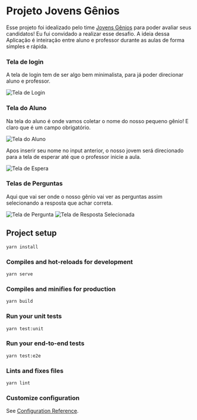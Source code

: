# Projeto Jovens Gênios

Esse projeto foi idealizado pelo time [Jovens Gênios](https://jovensgenios.com/) para poder avaliar seus candidatos!
Eu fui convidado a realizar esse desafio.
A ideia dessa Aplicação é inteiração entre aluno e professor durante as aulas de forma simples e rápida.

### Tela de login

A tela de login tem de ser algo bem minimalista, para já poder direcionar aluno e professor.

![Tela de Login](https://github.com/AzevedoDev/jg-front/blob/main/.github/assets/Screenshot_2021-12-29_220247.png?=raw)

### Tela do Aluno

Na tela do aluno é onde vamos coletar o nome do nosso pequeno gênio! E claro que é um campo obrigatório.

![Tela do Aluno](https://github.com/AzevedoDev/jg-front/blob/main/.github/assets/Screenshot_2021-12-29_220414.png?=raw)

Apos inserir seu nome no input anterior, o nosso jovem será direcionado para a tela de esperar até que o professor inicie a aula.

![Tela de Espera](https://github.com/AzevedoDev/jg-front/blob/main/.github/assets/tela_de_espera.png?=raw)

### Telas de Perguntas

Aqui que vai ser onde o nosso gênio vai ver as perguntas assim selecionando a resposta que achar correta.

![Tela de Pergunta](https://github.com/AzevedoDev/jg-front/blob/main/.github/assets/tela_pergunta.png?=raw)
![Tela de Resposta Selecionada](https://github.com/AzevedoDev/jg-front/blob/main/.github/assets/tela_resposa_selecionada.png?=raw)

## Project setup

```
yarn install
```

### Compiles and hot-reloads for development

```
yarn serve
```

### Compiles and minifies for production

```
yarn build
```

### Run your unit tests

```
yarn test:unit
```

### Run your end-to-end tests

```
yarn test:e2e
```

### Lints and fixes files

```
yarn lint
```

### Customize configuration

See [Configuration Reference](https://cli.vuejs.org/config/).
